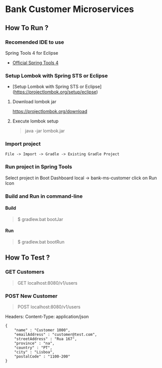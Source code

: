 # Bank Customer Microservices

## How To Run ?


### Recomended IDE to use
 Spring Tools 4 for Eclipse

* [Official Spring Tools 4](https://spring.io/tools)


### Setup Lombok with Spring STS or Eclipse

* [Setup Lombok with Spring STS or Eclipse] (https://projectlombok.org/setup/eclipse)

1. Download lombok jar
   
   https://projectlombok.org/download
   
2. Execute lombok setup
   
   > java -jar lombok.jar 

### Import project

    File -> Import -> Gradle -> Existing Gradle Project 


### Run project in Spring Tools 

  Select project in Boot Dashboard
    local -> bank-ms-customer
  click on Run Icon 

### Build and Run in command-line

#### Build 

 > $ gradlew.bat bootJar 

#### Run
 > $ gradlew.bat bootRun


## How To Test ?

### GET Customers

 > GET localhost:8080/v1/users

### POST New Customer

 > POST localhost:8080/v1/users

Headers:
Content-Type: application/json

    {
        "name" : "Customer 1000",
        "emailAddress" : "customer@test.com",
        "streetAddress" : "Rua 167",
        "province" : "na",
        "country" : "PT",
        "city" : "Lisboa",
        "postalCode" : "1100-200"
    }